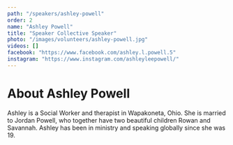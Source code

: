 ```yaml
---
path: "/speakers/ashley-powell"
order: 2
name: "Ashley Powell"
title: "Speaker Collective Speaker"
photo: "/images/volunteers/ashley-powell.jpg"
videos: []
facebook: "https://www.facebook.com/ashley.l.powell.5"
instagram: "https://www.instagram.com/ashleyleepowell/"
---
```


# About Ashley Powell

Ashley is a Social Worker and therapist in Wapakoneta, Ohio. She is married to Jordan Powell, who together have two beautiful children Rowan and Savannah. Ashley has been in ministry and speaking globally since she was 19.